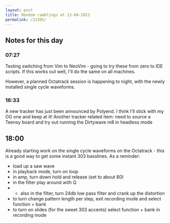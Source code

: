 ```yaml
---
layout: post
title: Random ramblings at 13-04-2023
permalink: /21305/
---
```

## Notes for this day

### 07:27

Testing switching from Vim to NeoVim - going to try these from zero to IDE
scripts. If this works out well, I'll do the same on all machines.

However, a planned Octatrack session is happening to night, with the newly
installed single cycle waveforms.

### 16:33

A new tracker has just been announced by Polyend. I think I'll stick with my OG
one and keep at it! Another tracker related item: need to source a Teensy board
and try out running the Dirtywave m8 in headless mode

## 18:00

Already starting work on the single cycle waveforms on the Octatrack - this is a
good way to get some instant 303 basslines. As a reminder:
 * load up a saw wave
 * in playback mode, turn on loop
 * in amp, turn down hold and release (set to about 80)
 * in the filter play around with Q
 * * also in the filter, turn 24db low pass filter and crank up the distortion
 * to turn change pattern length per step, exit recording mode and select
   function + bank
 * to turn on slides (for the sweet 303 accents) select function + bank in
   recording mode

